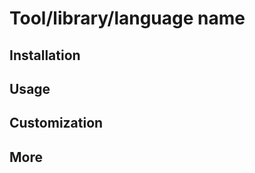 <!--
  We strive to follow the guidelines that Homebrew use for their documentation.
  Please respect these guidelines: https://docs.brew.sh/Prose-Style-Guidelines
-->

# Tool/library/language name
<!--
  Here you should briefly introduce the software and tell the us what it's
  used for.
-->

## Installation
<!--
  How to install it. If it's available on Homebrew, just include the following:

  ```sh
  $ brew install <tool>
  ```
-->

## Usage
<!--
  In this section you can add commands/features that are commonly used. It
  should _at least_ include the default usage. A bonus is if you add
  descriptions for extra features. If it's a command-line tool you are writing
  about you could for example write about some useful flags. See iTerm/tree
  for an example.
-->

## Customization
<!-- If the tool has any useful customization it can be added here -->

## More
<!-- Add more sections if you think they are useful -->

